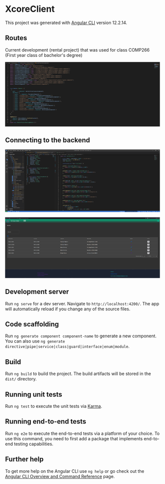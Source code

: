 # XcoreClient

This project was generated with [Angular CLI](https://github.com/angular/angular-cli) version 12.2.14.

## Routes

Current development (rental project) that was used for class COMP266 (First year class of bachelor's degree)

!["screenshot description"](./src/assets/img/rental-project-routing.png)

## Connecting to the backend


!["screenshot description"](src\assets\img\front-end-model-service.png)

!["screenshot description"](src\assets\img\connecting-front-end.png)


## Development server

Run `ng serve` for a dev server. Navigate to `http://localhost:4200/`. The app will automatically reload if you change any of the source files.

## Code scaffolding

Run `ng generate component component-name` to generate a new component. You can also use `ng generate directive|pipe|service|class|guard|interface|enum|module`.

## Build

Run `ng build` to build the project. The build artifacts will be stored in the `dist/` directory.

## Running unit tests

Run `ng test` to execute the unit tests via [Karma](https://karma-runner.github.io).

## Running end-to-end tests

Run `ng e2e` to execute the end-to-end tests via a platform of your choice. To use this command, you need to first add a package that implements end-to-end testing capabilities.
 
## Further help

To get more help on the Angular CLI use `ng help` or go check out the [Angular CLI Overview and Command Reference](https://angular.io/cli) page.
